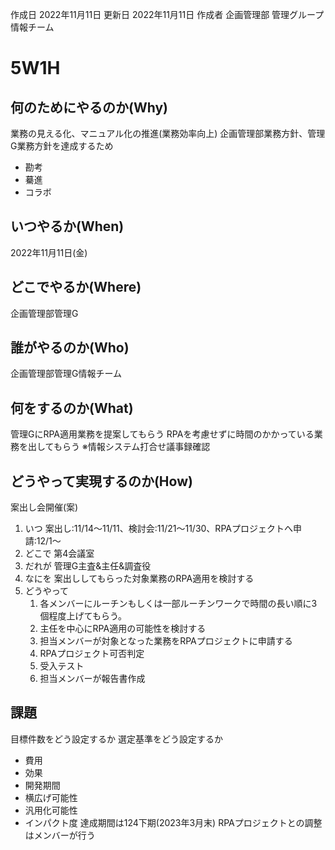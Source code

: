 作成日 2022年11月11日
更新日 2022年11月11日
作成者 企画管理部 管理グループ 情報チーム

# 5W1H

## 何のためにやるのか(Why)
業務の見える化、マニュアル化の推進(業務効率向上)
企画管理部業務方針、管理G業務方針を達成するため
- 勘考
- 驀進
- コラボ

## いつやるか(When)
2022年11月11日(金)

## どこでやるか(Where)
企画管理部管理G

## 誰がやるのか(Who)
企画管理部管理G情報チーム

## 何をするのか(What)
管理GにRPA適用業務を提案してもらう
RPAを考慮せずに時間のかかっている業務を出してもらう ※情報システム打合せ議事録確認

## どうやって実現するのか(How)
案出し会開催(案)
1. いつ
   案出し:11/14～11/11、検討会:11/21～11/30、RPAプロジェクトへ申請:12/1～
2. どこで
   第4会議室
3. だれが
   管理G主査&主任&調査役
4. なにを
   案出ししてもらった対象業務のRPA適用を検討する
5. どうやって
	1. 各メンバーにルーチンもしくは一部ルーチンワークで時間の長い順に3個程度上げてもらう。
	2. 主任を中心にRPA適用の可能性を検討する
	3. 担当メンバーが対象となった業務をRPAプロジェクトに申請する
	4. RPAプロジェクト可否判定
	5. 受入テスト
	6. 担当メンバーが報告書作成

## 課題
目標件数をどう設定するか
選定基準をどう設定するか
- 費用
- 効果
- 開発期間
- 横広げ可能性
- 汎用化可能性
- インパクト度
達成期間は124下期(2023年3月末)
RPAプロジェクトとの調整はメンバーが行う
